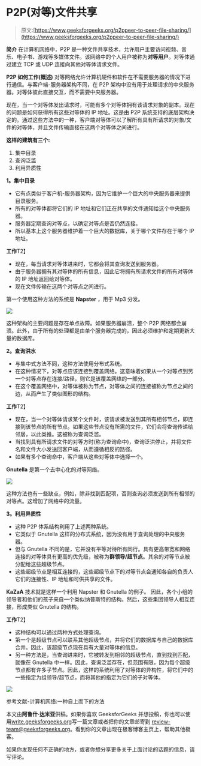 # P2P(对等)文件共享

> 原文:[https://www.geeksforgeeks.org/p2ppeer-to-peer-file-sharing/](https://www.geeksforgeeks.org/p2ppeer-to-peer-file-sharing/)

**简介**
在计算机网络中，P2P 是一种文件共享技术，允许用户主要访问视频、音乐、电子书、游戏等多媒体文件。该网络中的个人用户被称为**对等用户**。对等体通过建立 TCP 或 UDP 连接向其他对等体请求文件。

**P2P 如何工作(概述)**
对等网络允许计算机硬件和软件在不需要服务器的情况下进行通信。与客户端-服务器架构不同，在 P2P 架构中没有用于处理请求的中央服务器。对等体彼此直接交互，而不需要中央服务器。

现在，当一个对等体发出请求时，可能有多个对等体拥有该请求对象的副本。现在的问题是如何获得所有这些对等体的 IP 地址。这是由 P2P 系统支持的底层架构决定的。通过这些方法中的一种，客户端对等体可以了解所有具有所请求的对象/文件的对等体，并且文件传输直接在这两个对等体之间进行。

**这样的建筑有三个:**

1.  集中目录
2.  查询泛滥
3.  利用异质性

**1。集中目录**

*   它有点类似于客户机-服务器架构，因为它维护一个巨大的中央服务器来提供目录服务。
*   所有的对等体都将它们的 IP 地址和它们正在共享的文件通知给这个中央服务器。
*   服务器定期查询对等点，以确定对等点是否仍然连接。
*   所以基本上这个服务器维护着一个巨大的数据库，关于哪个文件存在于哪个 IP 地址。

**工作**T2】

*   现在，每当请求对等体进来时，它都会将其查询发送到服务器。
*   由于服务器拥有其对等体的所有信息，因此它将拥有所请求文件的所有对等体的 IP 地址返回给对等体。
*   现在文件传输在这两个对等点之间进行。

第一个使用这种方法的系统是 **Napster** ，用于 Mp3 分发。

![](img/ece5aca202554a70d7b13f76163aa501.png)

这种架构的主要问题是存在单点故障。如果服务器崩溃，整个 P2P 网络都会崩溃。此外，由于所有的处理都是由单个服务器完成的，因此必须维护和定期更新大量的数据库。

**2。查询洪水**

*   与集中式方法不同，这种方法使用分布式系统。
*   在这种情况下，对等点应该连接到覆盖网络。这意味着如果从一个对等点到另一个对等点存在连接/路径，则它是该覆盖网络的一部分。
*   在这个覆盖网络中，对等体被称为节点，对等体之间的连接被称为节点之间的边，从而产生了类似图形的结构。

**工作**T2】

*   现在，当一个对等体请求某个文件时，该请求被发送到其所有相邻节点，即连接到该节点的所有节点。如果这些节点没有所需的文件，它们会将查询传递给邻居，以此类推。这被称为查询泛滥。
*   当找到具有所请求文件的对等方时(称为查询命中)，查询泛洪停止，并将文件名和文件大小发送回客户端，从而遵循相反的路径。
*   如果有多个查询命中，客户端从这些对等体中选择一个。

**Gnutella** 是第一个去中心化的对等网络。

![](img/41ee938fababf738645d85c66639b873.png)

这种方法也有一些缺点，例如，除非找到匹配项，否则查询必须发送到所有相邻的对等点。这增加了网络中的流量。

**3。利用异质性**

*   这种 P2P 体系结构利用了上述两种系统。
*   它类似于 Gnutella 这样的分布式系统，因为没有用于查询处理的中央服务器。
*   但与 Gnutella 不同的是，它并没有平等对待所有同行。具有更高带宽和网络连接的对等体具有更高的优先级，被称为**群领导/超节点**。其余的对等节点被分配给这些超级节点。
*   这些超级节点是相互连接的，这些超级节点下的对等节点会通知各自的负责人它们的连接性、IP 地址和可供共享的文件。

**KaZaA** 技术就是这样一个利用 Napster 和 Gnutella 的例子。
因此，各个小组的领导者和他们的孩子来自一个类似纳普斯特的结构。然后，这些集团领导人相互连接，形成类似 Gnutella 的结构。

**工作**T2】

*   这种结构可以通过两种方式处理查询。
*   第一个是超级节点可以联系其他超级节点，并将它们的数据库与自己的数据库合并。因此，该超级节点现在具有大量对等体的信息。
*   另一种方法是，当查询进来时，它被转发到相邻的超级节点，直到找到匹配，就像在 Gnutella 中一样。因此，查询泛滥存在，但范围有限，因为每个超级节点都有许多子节点。因此，这样的系统利用了对等体的异构性，将它们中的一些指定为组领导/超节点，而将其他的指定为它们的子对等体。

![](img/9115252e1701d55b4674c731076faa8a.png)

参考文献-计算机网络:一种自上而下的方法

本文由**阿鲁什·达米亚**供稿。如果你喜欢 GeeksforGeeks 并想投稿，你也可以使用[write.geeksforgeeks.org](https://write.geeksforgeeks.org)写一篇文章或者把你的文章邮寄到 review-team@geeksforgeeks.org。看到你的文章出现在极客博客主页上，帮助其他极客。

如果你发现任何不正确的地方，或者你想分享更多关于上面讨论的话题的信息，请写评论。